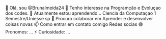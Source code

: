 👋 Olá, sou @Brunalmeida24
👀 Tenho interesse na Programção e Evoluçao dos codes.
🌱 Atualmente estou aprendendo... Ciencia da Computaçao 1 Semestre/Uniesse sp
💞️ Procuro colaborar em Aprender  e desenvolver coisas novas 
📫 Como entrar em contato comigo Redes socias 
😄 Pronomes: ...
⚡ Curiosidade: ...
<!---
Brunalmeida24/Brunalmeida24 is a ✨ special ✨ repository because its `README.md` (this file) appears on your GitHub profile.
You can click the Preview link to take a look at your changes.
--->
